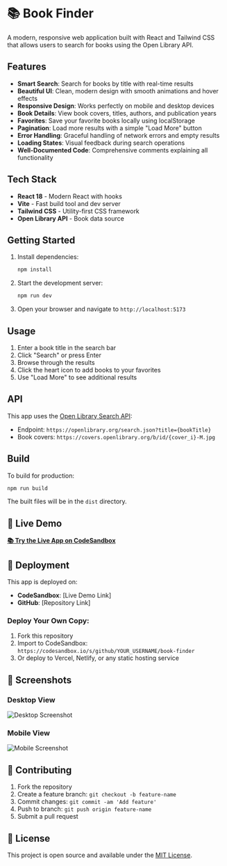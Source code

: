# 📚 Book Finder

A modern, responsive web application built with React and Tailwind CSS that allows users to search for books using the Open Library API.

## Features

- **Smart Search**: Search for books by title with real-time results
- **Beautiful UI**: Clean, modern design with smooth animations and hover effects
- **Responsive Design**: Works perfectly on mobile and desktop devices
- **Book Details**: View book covers, titles, authors, and publication years
- **Favorites**: Save your favorite books locally using localStorage
- **Pagination**: Load more results with a simple "Load More" button
- **Error Handling**: Graceful handling of network errors and empty results
- **Loading States**: Visual feedback during search operations
- **Well-Documented Code**: Comprehensive comments explaining all functionality

## Tech Stack

- **React 18** - Modern React with hooks
- **Vite** - Fast build tool and dev server
- **Tailwind CSS** - Utility-first CSS framework
- **Open Library API** - Book data source

## Getting Started

1. Install dependencies:
   ```bash
   npm install
   ```

2. Start the development server:
   ```bash
   npm run dev
   ```

3. Open your browser and navigate to `http://localhost:5173`

## Usage

1. Enter a book title in the search bar
2. Click "Search" or press Enter
3. Browse through the results
4. Click the heart icon to add books to your favorites
5. Use "Load More" to see additional results

## API

This app uses the [Open Library Search API](https://openlibrary.org/dev/docs/api/search):
- Endpoint: `https://openlibrary.org/search.json?title={bookTitle}`
- Book covers: `https://covers.openlibrary.org/b/id/{cover_i}-M.jpg`

## Build

To build for production:

```bash
npm run build
```

The built files will be in the `dist` directory.

## 🚀 Live Demo

**[📚 Try the Live App on CodeSandbox](https://codesandbox.io/s/github/YOUR_USERNAME/book-finder)**

## 🔗 Deployment

This app is deployed on:
- **CodeSandbox**: [Live Demo Link]
- **GitHub**: [Repository Link]

### Deploy Your Own Copy:
1. Fork this repository
2. Import to CodeSandbox: `https://codesandbox.io/s/github/YOUR_USERNAME/book-finder`
3. Or deploy to Vercel, Netlify, or any static hosting service

## 📸 Screenshots

### Desktop View
![Desktop Screenshot](https://via.placeholder.com/800x600/f8fafc/64748b?text=Book+Finder+Desktop)

### Mobile View
![Mobile Screenshot](https://via.placeholder.com/400x800/f8fafc/64748b?text=Book+Finder+Mobile)

## 🤝 Contributing

1. Fork the repository
2. Create a feature branch: `git checkout -b feature-name`
3. Commit changes: `git commit -am 'Add feature'`
4. Push to branch: `git push origin feature-name`
5. Submit a pull request

## 📄 License

This project is open source and available under the [MIT License](LICENSE).